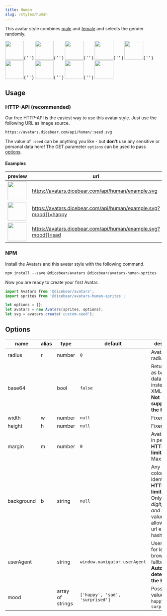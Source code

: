 ```yaml
---
title: Human
slug: /styles/human
---
```


This avatar style combines [male](https://www.npmjs.com/package/@dicebear/avatars-male-sprites) and [female](https://www.npmjs.com/package/@dicebear/avatars-female-sprites) and selects the gender randomly.

<p>
    <img src="https://avatars.dicebear.com/api/human/1.svg" width="60" />{ ' ' }
    <img src="https://avatars.dicebear.com/api/human/2.svg" width="60" />{ ' ' }
    <img src="https://avatars.dicebear.com/api/human/3.svg" width="60" />{ ' ' }
    <img src="https://avatars.dicebear.com/api/human/4.svg" width="60" />{ ' ' }
    <img src="https://avatars.dicebear.com/api/human/5.svg" width="60" />{ ' ' }
    <img src="https://avatars.dicebear.com/api/human/6.svg" width="60" />{ ' ' }
    <img src="https://avatars.dicebear.com/api/human/7.svg" width="60" />{ ' ' }
    <img src="https://avatars.dicebear.com/api/human/8.svg" width="60" />{ ' ' }
    <img src="https://avatars.dicebear.com/api/human/9.svg" width="60" />
</p>

## Usage

### HTTP-API (recommended)

Our free HTTP-API is the easiest way to use this avatar style. Just use the following URL as image source.

    https://avatars.dicebear.com/api/human/:seed.svg

The value of `:seed` can be anything you like - but **don't** use any sensitive or personal data here! The GET parameter
`options` can be used to pass [options](#options).

#### Examples

| preview                                                                                  | url                                                             |
| ---------------------------------------------------------------------------------------- | --------------------------------------------------------------- |
| <img src="https://avatars.dicebear.com/api/human/example.svg" width="60" />              | https://avatars.dicebear.com/api/human/example.svg              |
| <img src="https://avatars.dicebear.com/api/human/example.svg?mood[]=happy" width="60" /> | https://avatars.dicebear.com/api/human/example.svg?mood[]=happy |
| <img src="https://avatars.dicebear.com/api/human/example.svg?mood[]=sad" width="60" />   | https://avatars.dicebear.com/api/human/example.svg?mood[]=sad   |

### NPM

Install the Avatars and this avatar style with the following command.

    npm install --save @dicebear/avatars @dicebear/avatars-human-sprites

Now you are ready to create your first Avatar.

```js
import Avatars from '@dicebear/avatars';
import sprites from '@dicebear/avatars-human-sprites';

let options = {};
let avatars = new Avatars(sprites, options);
let svg = avatars.create('custom-seed');
```

## Options

| name       | alias | type             | default                         | description                                                                                                                                         |
| ---------- | ----- | ---------------- | ------------------------------- | --------------------------------------------------------------------------------------------------------------------------------------------------- |
| radius     | r     | number           | `0`                             | Avatar border radius                                                                                                                                |
| base64     |       | bool             | `false`                         | Return avatar as base64 data uri instead of XML <br /> **Not supported by the HTTP API**                                                            |
| width      | w     | number           | `null`                          | Fixed width                                                                                                                                         |
| height     | h     | number           | `null`                          | Fixed height                                                                                                                                        |
| margin     | m     | number           | `0`                             | Avatar margin in percent<br /> **HTTP-API limitation** Max value `25`                                                                               |
| background | b     | string           | `null`                          | Any valid color identifier<br /> **HTTP-API limitation** Only hex _(3-digit, 6-digit and 8-digit)_ values are allowed. Use url encoded hash: `%23`. |
| userAgent  |       | string           | `window.navigator.userAgent`    | User-Agent for legacy browser fallback<br /> **Automatically detected by the HTTP API**                                                             |
| mood       |       | array of strings | `['happy', 'sad', 'surprised']` | Possible values: `sad`, `happy`, `surprised`                                                                                                        |
